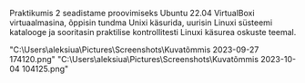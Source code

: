 Praktikumis 2 seadistame proovimiseks Ubuntu 22.04 VirtualBoxi virtuaalmasina, õppisin tundma Unixi käsurida, uurisin Linuxi süsteemi katalooge ja
sooritasin praktilise kontrollitesti Linuxi käsurea oskuste teemal.

"C:\Users\aleksiua\Pictures\Screenshots\Kuvatõmmis 2023-09-27 174120.png"
"C:\Users\aleksiua\Pictures\Screenshots\Kuvatõmmis 2023-10-04 104125.png"
